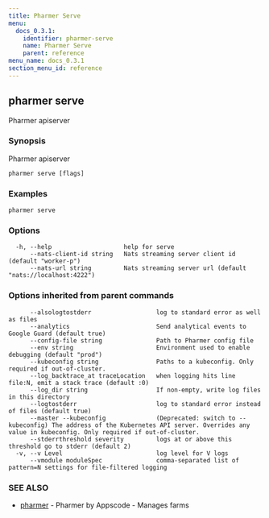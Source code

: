 ```yaml
---
title: Pharmer Serve
menu:
  docs_0.3.1:
    identifier: pharmer-serve
    name: Pharmer Serve
    parent: reference
menu_name: docs_0.3.1
section_menu_id: reference
---
```

## pharmer serve

Pharmer apiserver

### Synopsis

Pharmer apiserver

```
pharmer serve [flags]
```

### Examples

```
pharmer serve
```

### Options

```
  -h, --help                    help for serve
      --nats-client-id string   Nats streaming server client id (default "worker-p")
      --nats-url string         Nats streaming server url (default "nats://localhost:4222")
```

### Options inherited from parent commands

```
      --alsologtostderr                  log to standard error as well as files
      --analytics                        Send analytical events to Google Guard (default true)
      --config-file string               Path to Pharmer config file
      --env string                       Environment used to enable debugging (default "prod")
      --kubeconfig string                Paths to a kubeconfig. Only required if out-of-cluster.
      --log_backtrace_at traceLocation   when logging hits line file:N, emit a stack trace (default :0)
      --log_dir string                   If non-empty, write log files in this directory
      --logtostderr                      log to standard error instead of files (default true)
      --master --kubeconfig              (Deprecated: switch to --kubeconfig) The address of the Kubernetes API server. Overrides any value in kubeconfig. Only required if out-of-cluster.
      --stderrthreshold severity         logs at or above this threshold go to stderr (default 2)
  -v, --v Level                          log level for V logs
      --vmodule moduleSpec               comma-separated list of pattern=N settings for file-filtered logging
```

### SEE ALSO

* [pharmer](/docs/reference/pharmer.md)	 - Pharmer by Appscode - Manages farms

